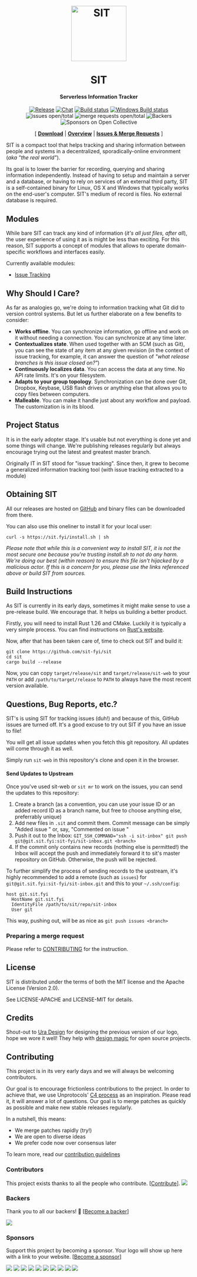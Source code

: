 <h1 align="center">
  <br>
  <a href="http://sit.fyi"><img src="logo.png" alt="SIT" width="150"></a>
  <br>
  <br>
  SIT
  <br>
</h1>

<h4 align="center">Serverless Information Tracker</h4>

<p align="center">
 <a href="https://github.com/sit-fyi/sit/releases"><img alt="Release" src="https://img.shields.io/github/release/sit-fyi/sit.svg"></a>
 <a href="https://gitter.im/sit-fyi/Lobby"><img alt="Chat" src="https://badges.gitter.im/sit-fyi/Lobby.png"></a>
 <a href="https://travis-ci.org/sit-fyi/sit"><img alt="Build status" src="https://travis-ci.org/sit-fyi/sit.svg?branch=master"></a>
 <a href="https://ci.appveyor.com/project/yrashk/sit"><img alt="Windows Build status" src="https://ci.appveyor.com/api/projects/status/0iv6ltgk3pa122hx?svg=true"></a>
 <img alt="issues open/total" src="https://s3-us-west-1.amazonaws.com/sit-badges/issues.svg?refresh">
 <img alt="merge requests open/total" src="https://s3-us-west-1.amazonaws.com/sit-badges/merge_requests.svg?refresh">
 <img alt=Backers on Open Collective" src="https://opencollective.com/sit/backers/badge.svg">
 <img alt="Sponsors on Open Collective" src="https://opencollective.com/sit/sponsors/badge.svg">
</p>


 
<p align="center">
  [
    <a href="https://github.com/sit-fyi/sit/releases"><b>Download</b></a> |
    <a href="doc/architecture_overview.md"><b>Overview</b></a> |
    <a href="#questions-bug-reports-etc"><b>Issues & Merge Requests</b></a>
  ]
</p>

SIT is a compact tool that helps tracking and sharing information between people and systems
in a decentralized, sporadically-online environment (*aka "the real world"*).

Its goal is to lower the barrier for recording, querying and sharing information
independently. Instead of having to setup and maintain a server and a database,
or having to rely on services of an external third party, SIT is a self-contained
binary for Linux, OS X and Windows that typically works on the end-user's computer.
SIT's medium of record is files. No external database is required.

## Modules

While bare SIT can track any kind of information (*it's all just files, after
all*), the user experience of using it as is might be less than exciting. For this
reason, SIT supports a concept of modules that allows to operate domain-specific
workflows and interfaces easily.

Currently available modules:

* [Issue Tracking](https://github.com/sit-fyi/issue-tracking)

## Why Should I Care?

As far as analogies go, we're doing to information tracking what Git did to version control systems. But let us
further elaborate on a few benefits to consider:

* **Works offline**. You can synchronize information, go offline and work
  on it without needing a connection. You can synchronize at any time later.
* **Contextualizes state**. When used together with an SCM (such as Git), you
  can see the state of any item at any given revision (in the context of issue
  tracking, for example, it can answer the question of *"what release branches
  is this issue closed on?"*)
* **Continuously localizes data**. You can access the data at any time. No API rate limits. It's on your filesystem.
* **Adapts to your group topology**. Synchronization can be done over Git, Dropbox, Keybase,
  USB flash drives or anything else that allows you to copy files between computers.
* **Malleable**. You can make it handle just about any workflow and payload. The customization
  is in its blood.

## Project Status

It is in the early adopter stage. It's usable but not everything is done yet and
some things will change. We're publishing releases regularly but always encourage
trying out the latest and greatest master branch.

Originally IT in SIT stood for "issue tracking". Since then, it grew to become a generalized
information tracking tool (with issue tracking extracted to a module)

## Obtaining SIT

All our releases are hosted on [GitHub](https://github.com/sit-fyi/sit/releases)
and binary files can be downloaded from there.

You can also use this oneliner to install it for your local user:

```
curl -s https://sit.fyi/install.sh | sh
```

*Please note that while this is a convenient way to install SIT, it is not
the most secure one because you're trusting install.sh to not do any harm.
We're doing our best (within reason) to ensure this file isn't hijacked by a malicious
actor. If this is a concern for you, please use the links referenced above or
build SIT from sources.*



## Build Instructions

As SIT is currently in its early days, sometimes it might make sense to use a
pre-release build. We encourage that. It helps us building a better product.

Firstly, you will need to install Rust 1.26 and CMake. Luckily
it is typically a very simple process. You can find
instructions on [Rust's website](https://www.rust-lang.org/en-US/install.html).

Now, after that has been taken care of, time to check
out SIT and build it:

```
git clone https://github.com/sit-fyi/sit
cd sit
cargo build --release
```

Now, you can copy `target/release/sit` and `target/release/sit-web` to your
`PATH` or add `/path/to/target/release` to `PATH` to always have the most
recent version available.

## Questions, Bug Reports, etc.?

SIT's is using SIT for tracking issues (duh!) and because of this, GitHub
issues are turned off. It's a good excuse to try out SIT if you have an
issue to file!

You will get all issue updates when you fetch this git repository. All updates
will come through it as well.

Simply run `sit-web` in this repository's clone and open it in the browser.

#### Send Updates to Upstream

Once you've used sit-web or `sit mr` to work on the issues,
you can send the updates to this repository:

1. Create a branch (as a convention, you can use your issue ID or an added record ID as a branch name, but free to choose anything else, preferrably unique)
2. Add new files in `.sit` and commit them. Commit message can be simply "Added issue <ISSUE-ID>"
   or, say, "Commented on issue <ISSUE-ID>"
3. Push it out to the Inbox: `GIT_SSH_COMMAND="ssh -i sit-inbox" git push git@git.sit.fyi:sit-fyi/sit-inbox.git <branch>`
4. If the commit only contains new records (nothing else is permitted!) the Inbox
   will accept the push and immediately forward it to sit's master repository on GitHub.
   Otherwise, the push will be rejected.

To further simplify the process of sending records to the upstream,
it's highly recommended to add a remote (such as `issues`) for `git@git.sit.fyi:sit-fyi/sit-inbox.git`
and this to your `~/.ssh/config`:

```
host git.sit.fyi
  HostName git.sit.fyi
  IdentityFile /path/to/sit/repo/sit-inbox
  User git
```

This way, pushing out, will be as nice as `git push issues <branch>`

### Preparing a merge request

Please refer to [CONTRIBUTING](https://github.com/sit-fyi/sit/blob/master/CONTRIBUTING.md#preparing-a-merge-request) for the instruction.




## License

SIT is distributed under the terms of both the MIT license and the Apache License (Version 2.0).

See LICENSE-APACHE and LICENSE-MIT for details.

## Credits

Shout-out to [Ura Design](https://ura.design/) for designing the previous version of our logo, hope we wore it well! They help with [design magic](https://ura.design/request/) for open source projects.

## Contributing

This project is in its very early days and we will always be welcoming
contributors.

Our goal is to encourage frictionless contributions to the project. In order to
achieve that, we use Unprotocols' [C4 process](https://rfc.unprotocols.org/spec:1/C4)
as an inspiration. Please read it, it will answer a lot of questions. Our goal is to
merge patches as quickly as possible and make new stable releases regularly.

In a nutshell, this means:

* We merge patches rapidly (try!)
* We are open to diverse ideas
* We prefer code now over consensus later

To learn more, read our [contribution guidelines](CONTRIBUTING.md)

### Contributors

This project exists thanks to all the people who contribute. [[Contribute](CONTRIBUTING.md)].
<a href="graphs/contributors"><img src="https://opencollective.com/sit/contributors.svg?width=890&button=false" /></a>


### Backers

Thank you to all our backers! 🙏 [[Become a backer](https://opencollective.com/sit#backer)]

<a href="https://opencollective.com/sit#backers" target="_blank"><img src="https://opencollective.com/sit/backers.svg?width=890"></a>


### Sponsors

Support this project by becoming a sponsor. Your logo will show up here with a link to your website. [[Become a sponsor](https://opencollective.com/sit#sponsor)]

<a href="https://opencollective.com/sit/sponsor/0/website" target="_blank"><img src="https://opencollective.com/sit/sponsor/0/avatar.svg"></a>
<a href="https://opencollective.com/sit/sponsor/1/website" target="_blank"><img src="https://opencollective.com/sit/sponsor/1/avatar.svg"></a>
<a href="https://opencollective.com/sit/sponsor/2/website" target="_blank"><img src="https://opencollective.com/sit/sponsor/2/avatar.svg"></a>
<a href="https://opencollective.com/sit/sponsor/3/website" target="_blank"><img src="https://opencollective.com/sit/sponsor/3/avatar.svg"></a>
<a href="https://opencollective.com/sit/sponsor/4/website" target="_blank"><img src="https://opencollective.com/sit/sponsor/4/avatar.svg"></a>
<a href="https://opencollective.com/sit/sponsor/5/website" target="_blank"><img src="https://opencollective.com/sit/sponsor/5/avatar.svg"></a>
<a href="https://opencollective.com/sit/sponsor/6/website" target="_blank"><img src="https://opencollective.com/sit/sponsor/6/avatar.svg"></a>
<a href="https://opencollective.com/sit/sponsor/7/website" target="_blank"><img src="https://opencollective.com/sit/sponsor/7/avatar.svg"></a>
<a href="https://opencollective.com/sit/sponsor/8/website" target="_blank"><img src="https://opencollective.com/sit/sponsor/8/avatar.svg"></a>
<a href="https://opencollective.com/sit/sponsor/9/website" target="_blank"><img src="https://opencollective.com/sit/sponsor/9/avatar.svg"></a>

